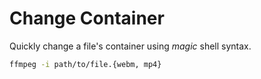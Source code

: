 # Change Container

Quickly change a file's container using *magic* shell syntax.

```sh
ffmpeg -i path/to/file.{webm, mp4}
```
